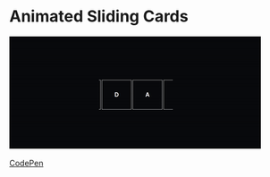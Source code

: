# Animated Sliding Cards

![Animated Sliding Cards](https://github.com/nslcoder/100-Days-Of-CSS/blob/main/gifs/animated-sliding-cards.gif)

[CodePen](https://codepen.io/nslcoder/full/GRYZeBM)
